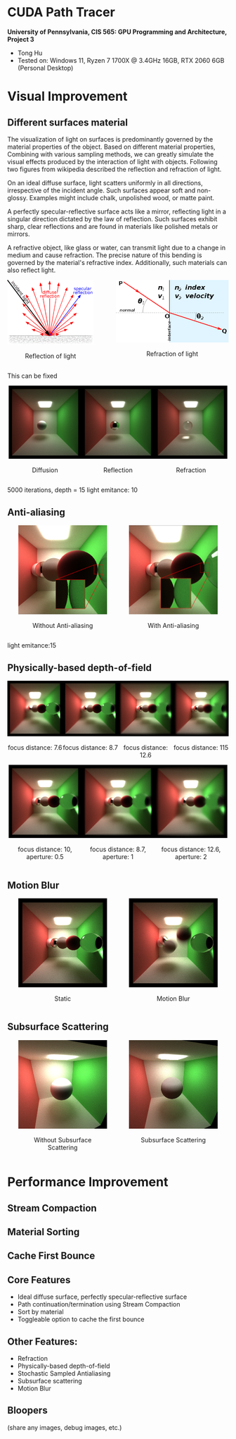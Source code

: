CUDA Path Tracer
================

**University of Pennsylvania, CIS 565: GPU Programming and Architecture, Project 3**

* Tong Hu
* Tested on: Windows 11, Ryzen 7 1700X @ 3.4GHz 16GB, RTX 2060 6GB (Personal Desktop)

# Visual Improvement
## Different surfaces material

The visualization of light on surfaces is predominantly governed by the material properties of the object. Based on different material properties, Combining with various sampling methods, we can greatly simulate the visual effects produced by the interaction of light with objects. Following two figures from wikipedia described the reflection and refraction of light.

On an ideal diffuse surface, light scatters uniformly in all directions, irrespective of the incident angle. Such surfaces appear soft and non-glossy. Examples might include chalk, unpolished wood, or matte paint. 

A perfectly specular-reflective surface acts like a mirror, reflecting light in a singular direction dictated by the law of reflection. Such surfaces exhibit sharp, clear reflections and are found in materials like polished metals or mirrors. 

A refractive object, like glass or water, can transmit light due to a change in medium and cause refraction. The precise nature of this bending is governed by the material's refractive index. Additionally, such materials can also reflect light.



<div style="display: flex; justify-content: center; text-align: center;">
  <div style="flex: 1; max-width: 39%; margin-right: 10%;">
    <img src="./img/reflection_wikipedia.png" style="width: 100%; height: auto;" />
    <p>Reflection of light</p>
  </div>
  
  <div style="flex: 1; max-width: 61%;">
    <img src="./img/refraction_wikipedia.png" style="width: 100%; height: auto;" /> 
    <p>Refraction of light</p>
  </div>
</div>


This can be fixed


<div style="display: flex; justify-content: center; text-align: center;">
  
  <div style="flex: 1; max-width: 33%;">
    <img src="./img/basic_diffusion.png" style="width: 100%; height: auto;" />
    <p>Diffusion</p>
  </div>
  
  <div style="flex: 1; max-width: 33%;">
    <img src="./img/basic_reflection.png" style="width: 100%; height: auto;" /> 
    <p>Reflection</p>
  </div>
  
  <div style="flex: 1; max-width: 33%;">
    <img src="./img/basic_refraction.png" style="width: 100%; height: auto;" /> 
    <p>Refraction</p>
  </div>

</div>

5000 iterations, depth = 15
light emitance: 10


## Anti-aliasing

<div style="display: flex; justify-content: center; text-align: center;">
  <div style="flex: 1; max-width: 40%; margin-right: 10%;">
    <img src="./img/without_anti_aliasing_zoomin.png" style="width: 100%; height: auto;" />
    <p>Without Anti-aliasing</p>
  </div>
  
  <div style="flex: 1; max-width: 40%;">
    <img src="./img/anti_aliasing_zoomin.png" style="width: 100%; height: auto;" /> 
    <p>With Anti-aliasing</p>
  </div>
</div>

light emitance:15

## Physically-based depth-of-field

<div style="display: flex; justify-content: center; text-align: center;">
  <div style="flex: 1; max-width: 40%;">
    <img src="./img/focus_7_6.png" style="width: 100%; height: auto; " />
    <p>focus distance: 7.6</p>
  </div>
  
  <div style="flex: 1; max-width: 40%;">
    <img src="./img/focus_8_7.png" style="width: 100%; height: auto;" /> 
    <p>focus distance: 8.7</p>
  </div>

  <div style="flex: 1; max-width: 40%;">
    <img src="./img/focus_12_6.png" style="width: 100%; height: auto;" /> 
    <p>focus distance: 12.6</p>
  </div>
  <div style="flex: 1; max-width: 40%;">
    <img src="./img/focus_15.png" style="width: 100%; height: auto;" /> 
    <p>focus distance: 115</p>
  </div>
</div>

<div style="display: flex; justify-content: center; text-align: center;">
  <div style="flex: 1; max-width: 33%;">
    <img src="./img/aperture_0_5.png" style="width: 100%; height: auto; " />
    <p>focus distance: 10, aperture: 0.5</p>
  </div>
  
  <div style="flex: 1; max-width: 33%;">
    <img src="./img/focus_10.png" style="width: 100%; height: auto;" /> 
    <p>focus distance: 8.7, aperture: 1</p>
  </div>

  <div style="flex: 1; max-width: 33%;">
    <img src="./img/aperture_2.png" style="width: 100%; height: auto;" /> 
    <p>focus distance: 12.6, aperture: 2</p>
  </div>
</div>

## Motion Blur

<div style="display: flex; justify-content: center; text-align: center;">
  <div style="flex: 1; max-width: 40%; margin-right: 10%;">
    <img src="./img/static.png" style="width: 100%; height: auto;" />
    <p>Static</p>
  </div>
  
  <div style="flex: 1; max-width: 40%;">
    <img src="./img/motion_blur.png" style="width: 100%; height: auto;" /> 
    <p>Motion Blur</p>
  </div>
</div>

## Subsurface Scattering

<div style="display: flex; justify-content: center; text-align: center;">
  <div style="flex: 1; max-width: 40%; margin-right: 10%;">
    <img src="./img/withou_subsurface_scattering.png" style="width: 100%; height: auto;" />
    <p>Without Subsurface Scattering</p>
  </div>
  
  <div style="flex: 1; max-width: 40%;">
    <img src="./img/subsurface_scattering.png" style="width: 100%; height: auto;" /> 
    <p>Subsurface Scattering</p>
  </div>
</div>

# Performance Improvement
## Stream Compaction


## Material Sorting


## Cache First Bounce


## Core Features
* Ideal diffuse surface, perfectly specular-reflective surface
* Path continuation/termination using Stream Compaction
* Sort by material
* Toggleable option to cache the first bounce



## Other Features:
* Refraction
* Physically-based depth-of-field
* Stochastic Sampled Antialiasing
* Subsurface scattering
* Motion Blur




## Bloopers
(share any images, debug images, etc.)
